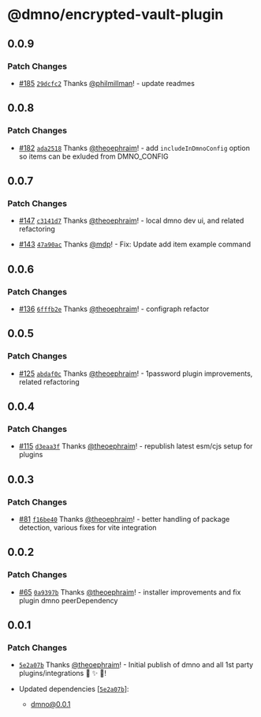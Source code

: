 # @dmno/encrypted-vault-plugin

## 0.0.9

### Patch Changes

- [#185](https://github.com/dmno-dev/dmno/pull/185) [`29dcfc2`](https://github.com/dmno-dev/dmno/commit/29dcfc2e6dc9021b30305f694954b4af61dd9d8c) Thanks [@philmillman](https://github.com/philmillman)! - update readmes

## 0.0.8

### Patch Changes

- [#182](https://github.com/dmno-dev/dmno/pull/182) [`ada2518`](https://github.com/dmno-dev/dmno/commit/ada25181ea966b3be92b5c8ae061afceb3bc3659) Thanks [@theoephraim](https://github.com/theoephraim)! - add `includeInDmnoConfig` option so items can be exluded from DMNO_CONFIG

## 0.0.7

### Patch Changes

- [#147](https://github.com/dmno-dev/dmno/pull/147) [`c3141d7`](https://github.com/dmno-dev/dmno/commit/c3141d7113d0447830405fe4f01e17fc0072ca31) Thanks [@theoephraim](https://github.com/theoephraim)! - local dmno dev ui, and related refactoring

- [#143](https://github.com/dmno-dev/dmno/pull/143) [`47a90ac`](https://github.com/dmno-dev/dmno/commit/47a90ac9a7d3db97fb60d3e83ab3a0c8dfc9f2ba) Thanks [@mdp](https://github.com/mdp)! - Fix: Update add item example command

## 0.0.6

### Patch Changes

- [#136](https://github.com/dmno-dev/dmno/pull/136) [`6fffb2e`](https://github.com/dmno-dev/dmno/commit/6fffb2e4bb52be1424c1c8878ad48d6c98c8ae14) Thanks [@theoephraim](https://github.com/theoephraim)! - configraph refactor

## 0.0.5

### Patch Changes

- [#125](https://github.com/dmno-dev/dmno/pull/125) [`abdaf0c`](https://github.com/dmno-dev/dmno/commit/abdaf0ce8cb0edc1f05f6cc0bf13ef0a347fdacd) Thanks [@theoephraim](https://github.com/theoephraim)! - 1password plugin improvements, related refactoring

## 0.0.4

### Patch Changes

- [#115](https://github.com/dmno-dev/dmno/pull/115) [`d3eaa3f`](https://github.com/dmno-dev/dmno/commit/d3eaa3f6770947af831b14f6f5f1560dd99b3717) Thanks [@theoephraim](https://github.com/theoephraim)! - republish latest esm/cjs setup for plugins

## 0.0.3

### Patch Changes

- [#81](https://github.com/dmno-dev/dmno/pull/81) [`f16be40`](https://github.com/dmno-dev/dmno/commit/f16be4052ce4d9f6202c3d0e96f6fc1e265e6002) Thanks [@theoephraim](https://github.com/theoephraim)! - better handling of package detection, various fixes for vite integration

## 0.0.2

### Patch Changes

- [#65](https://github.com/dmno-dev/dmno/pull/65) [`0a9397b`](https://github.com/dmno-dev/dmno/commit/0a9397b3f65308a899fde1cf4b42c3514ab73fb2) Thanks [@theoephraim](https://github.com/theoephraim)! - installer improvements and fix plugin dmno peerDependency

## 0.0.1

### Patch Changes

- [`5e2a07b`](https://github.com/dmno-dev/dmno/commit/5e2a07b3fc9571f7eab593a2162a6fda5e987402) Thanks [@theoephraim](https://github.com/theoephraim)! - Initial publish of dmno and all 1st party plugins/integrations 🎉 ✨ 🚀!

- Updated dependencies [[`5e2a07b`](https://github.com/dmno-dev/dmno/commit/5e2a07b3fc9571f7eab593a2162a6fda5e987402)]:
  - dmno@0.0.1
